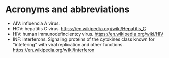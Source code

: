 # Acronyms and abbreviations

- AIV: influencia A virus. 
- HCV: hepatitis C virus. https://en.wikipedia.org/wiki/Hepatitis_C
- HIV: human immunodefincientcy virus. https://en.wikipedia.org/wiki/HIV
- INF: interferons. Signaling proteins of the cytokines class known for "intefering" with viral replication and other functions. https://en.wikipedia.org/wiki/Interferon